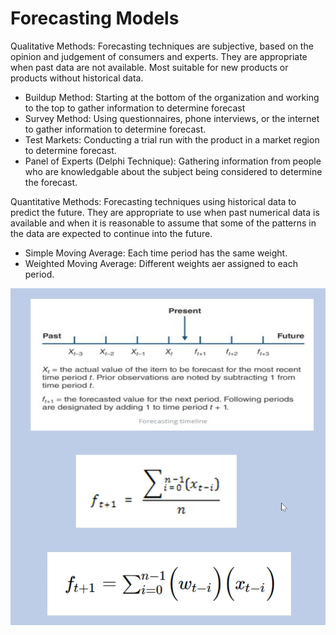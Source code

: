 # Forecasting Models

Qualitative Methods: Forecasting techniques are subjective, based on the opinion and judgement of consumers and experts. They are appropriate when past data are not available. Most suitable for new products or products without historical data.

- Buildup Method: Starting at the bottom of the organization and working to the top to gather information to determine forecast
- Survey Method: Using questionnaires, phone interviews, or the internet to gather information to determine forecast.
- Test Markets: Conducting a trial run with the product in a market region to determine forecast.
- Panel of Experts (Delphi Technique): Gathering information from people who are knowledgable about the subject being considered to determine the forecast.

Quantitative Methods: Forecasting techniques using historical data to predict the future. They are appropriate to use when past numerical data is available and when it is reasonable to assume that some of the patterns in the data are expected to continue into the future.

- Simple Moving Average: Each time period has the same weight.
- Weighted Moving Average: Different weights aer assigned to each period.

![Screenshot 2024-05-25 at 11.07.32 AM.png](Forecasting%20Models%203616c6599cbb46d0a48cabcf767d7ef2/Screenshot_2024-05-25_at_11.07.32_AM.png)